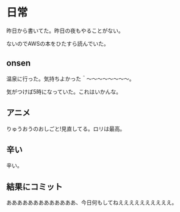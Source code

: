 # 日常

昨日から書いてた。昨日の夜もやることがない。

ないのでAWSの本をひたすら読んでいた。

## onsen

温泉に行った。気持ちよかった＾〜〜〜〜〜〜〜〜。

気がつけば5時になっていた。これはいかんな。

## アニメ

りゅうおうのおしごと!見直してる。ロリは最高。

## 辛い

辛い。

## 結果にコミット

あああああああああああああ、今日何もしてねええええええええええ。
